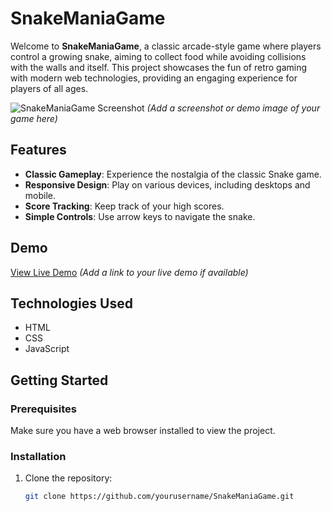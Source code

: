 # SnakeManiaGame

Welcome to **SnakeManiaGame**, a classic arcade-style game where players control a growing snake, aiming to collect food while avoiding collisions with the walls and itself. This project showcases the fun of retro gaming with modern web technologies, providing an engaging experience for players of all ages.

![SnakeManiaGame Screenshot](path/to/your/snake-game-image.png) *(Add a screenshot or demo image of your game here)*

## Features

- **Classic Gameplay**: Experience the nostalgia of the classic Snake game.
- **Responsive Design**: Play on various devices, including desktops and mobile.
- **Score Tracking**: Keep track of your high scores.
- **Simple Controls**: Use arrow keys to navigate the snake.

## Demo

[View Live Demo](https://your-demo-link.com) *(Add a link to your live demo if available)*

## Technologies Used

- HTML
- CSS
- JavaScript

## Getting Started

### Prerequisites

Make sure you have a web browser installed to view the project.

### Installation

1. Clone the repository:
   ```bash
   git clone https://github.com/yourusername/SnakeManiaGame.git
